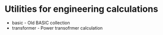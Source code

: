 # Utilities for engineering calculations
* basic - Old BASIC collection 
* transformer - Power transofrmer calculation
